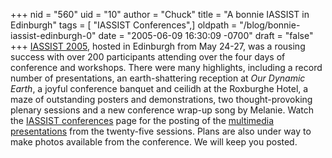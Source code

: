 +++
nid = "560"
uid = "10"
author = "Chuck"
title = "A bonnie IASSIST in Edinburgh"
tags = [ "IASSIST Conferences",]
oldpath = "/blog/bonnie-iassist-edinburgh-0"
date = "2005-06-09 16:30:09 -0700"
draft = "false"
+++
[IASSIST 2005](http://datalib.ed.ac.uk/iassist/index.shtml), hosted in
Edinburgh from May 24-27, was a rousing success with over 200
participants attending over the four days of conference and workshops.
There were many highlights, including a record number of presentations,
an earth-shattering reception at *Our Dynamic Earth*, a joyful
conference banquet and ceilidh at the Roxburghe Hotel, a maze of
outstanding posters and demonstrations, two thought-provoking plenary
sessions and a new conference wrap-up song by Melanie. Watch the
[IASSIST conferences](http://www.iassistdata.org/conferences/) page for
the posting of the [multimedia
presentations](http://www.iassistdata.org/conferences/2005/presentations/)
from the twenty-five sessions. Plans are also under way to make photos
available from the conference. We will keep you posted.
